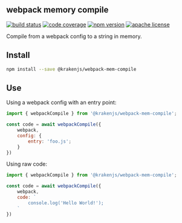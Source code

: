 
webpack memory compile
----------------------

[![build status][build-badge]][build]
[![code coverage][coverage-badge]][coverage]
[![npm version][version-badge]][package]
[![apache license][license-badge]][license]

[build-badge]: https://img.shields.io/github/workflow/status/krakenjs/webpack-mem-compile/build?logo=github&style=flat-square
[build]: https://github.com/krakenjs/webpack-mem-compile/actions?query=workflow%3Abuild
[coverage-badge]: https://img.shields.io/codecov/c/github/krakenjs/webpack-mem-compile.svg?style=flat-square
[coverage]: https://codecov.io/github/krakenjs/webpack-mem-compile/
[version-badge]: https://img.shields.io/npm/v/@krakenjs/webpack-mem-compile.svg?style=flat-square
[package]: https://www.npmjs.com/package/@krakenjs/webpack-mem-compile
[license-badge]: https://img.shields.io/npm/l/@krakenjs/webpack-mem-compile.svg?style=flat-square
[license]: https://github.com/krakenjs/webpack-mem-compile/blob/main/LICENSE

Compile from a webpack config to a string in memory.

## Install

```bash
npm install --save @krakenjs/webpack-mem-compile
```

## Use

Using a webpack config with an entry point:

```javascript
import { webpackCompile } from '@krakenjs/webpack-mem-compile';

const code = await webpackCompile({
    webpack,
    config: {
        entry: 'foo.js';
    }
})
```

Using raw code:

```javascript
import { webpackCompile } from '@krakenjs/webpack-mem-compile';

const code = await webpackCompile({
    webpack,
    code: `
        console.log('Hello World!');
    `
})
```
